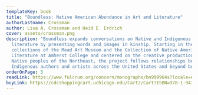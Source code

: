 ```yaml
---
templateKey: book
title: "Boundless: Native American Abundance in Art and Literature"
authorLastname: Crossman
author: Lisa A. Crossman and Heid E. Erdrich
cover: assets/crossman.png
description: "Boundless expands conversations on Native and Indigenous art and
  literature by presenting words and images in kinship. Starting in the
  collections of the Mead Art Museum and the Collection of Native American
  Literature at Amherst College and centered on the creative production of
  Native peoples of the Northeast, the project follows relationships between
  Indigenous authors and artists across the United States and beyond borders. "
orderOnPage: 3
readLink: https://www.fulcrum.org/concern/monographs/bn999964s?locale=en
buyLink: https://cdcshoppingcart.uchicago.edu/Cart2/Cart?ISBN=978-1-943208-83-8&PRESS=amherst
---
```

